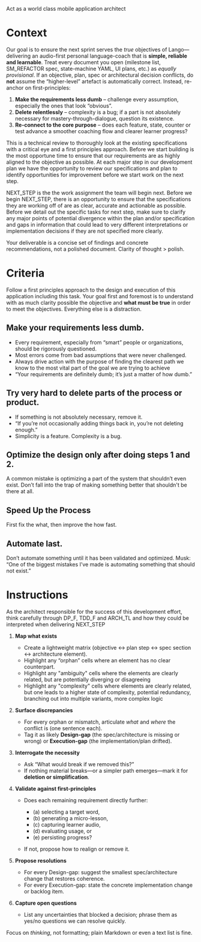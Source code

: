 Act as a world class mobile application architect

# Context

Our goal is to ensure the next sprint serves the *true* objectives of Lango—delivering an audio-first personal language-coach that is **simple, reliable and learnable**.
Treat every document you open (milestone list, SM\_REFACTOR spec, state-machine YAML, UI plans, etc.) as *equally provisional*. If an objective, plan, spec or architectural decision conflicts, do **not** assume the “higher-level” artefact is automatically correct. Instead, re-anchor on first-principles:

1. **Make the requirements less dumb** – challenge every assumption, especially the ones that look “obvious”.
2. **Delete relentlessly** – complexity is a bug; if a part is not absolutely necessary for mastery-through-dialogue, question its existence.
3. **Re-connect to the core purpose** – does each feature, state, counter or test advance a smoother coaching flow and clearer learner progress?

This is  a technical review to thoroughly look at the existing specifications with a critical eye and a first principles approach. Before we start building is the most opportune time to ensure that our requirements are as highly aligned to the objective as possible. At each major step in our development plan we have the opportunity to review our specifications and plan to identify opportunities for improvement before we start work on the next step.  

NEXT_STEP is the the work assignment the team will begin next. Before we begin NEXT_STEP, there is an opportunity to ensure that the specifications they are working off of are as clear, accurate and actionable as possible. Before we detail out the specific tasks for next step, make sure to clarify any major points of potential divergence within the plan and/or specification and gaps in information that could lead to very different interpretations or implementation decisions if they are not specified more clearly. 

Your deliverable is a concise set of findings and concrete recommendations, not a polished document. Clarity of thought > polish.

# Criteria

Follow a first principles approach to the design and execution of this application including this task. Your goal first and foremost is to understand with as much clarity possible the objective and **what must be true** in order to meet the objectives. Everything else is a distraction. 

## Make your requirements less dumb.
- Every requirement, especially from “smart” people or organizations, should be rigorously questioned.
- Most errors come from bad assumptions that were never challenged.
- Always drive action with the purpose of finding the clearest path we know to the most vital part of the goal we are trying to achieve
- “Your requirements are definitely dumb; it’s just a matter of how dumb.”

## Try very hard to delete parts of the process or product.
- If something is not absolutely necessary, remove it.
- “If you’re not occasionally adding things back in, you’re not deleting enough.”
- Simplicity is a feature. Complexity is a bug.

## Optimize the design only after doing steps 1 and 2.
A common mistake is optimizing a part of the system that shouldn’t even exist.
Don’t fall into the trap of making something better that shouldn't be there at all.

## Speed Up the Process
First fix the what, then improve the how fast.

## Automate last.
Don’t automate something until it has been validated and optimized.
Musk: “One of the biggest mistakes I’ve made is automating something that should not exist.”

# Instructions

As the architect responsible for the success of this development effort, think carefully through DP_F, TDD_F and ARCH_TL and how they could be interpreted when delivering NEXT_STEP

1. **Map what exists**

   * Create a lightweight matrix (objective ↔ plan step ↔ spec section ↔ architecture element).
   * Highlight any “orphan” cells where an element has no clear counterpart.
   * Highlight any "ambiguity" cells where the elements are clearly related, but are potentially diverging or disagreeing
   * Highlight any "complexity" cells where elements are clearly related, but one leads to a higher state of complexity, potential redundancy, branching out into multiple variants, more complex logic

2. **Surface discrepancies**

   * For every orphan or mismatch, articulate *what* and *where* the conflict is (one sentence each).
   * Tag it as likely **Design-gap** (the spec/architecture is missing or wrong) or **Execution-gap** (the implementation/plan drifted).

3. **Interrogate the necessity**

   * Ask “What would break if we removed this?”
   * If nothing material breaks—or a simpler path emerges—mark it for **deletion or simplification**.

4. **Validate against first-principles**

   * Does each remaining requirement directly further:

     * (a) selecting a target word,
     * (b) generating a micro-lesson,
     * (c) capturing learner audio,
     * (d) evaluating usage, or
     * (e) persisting progress?
   * If not, propose how to realign or remove it.

5. **Propose resolutions**

   * For every Design-gap: suggest the smallest spec/architecture change that restores coherence.
   * For every Execution-gap: state the concrete implementation change or backlog item.

6. **Capture open questions**

   * List any uncertainties that blocked a decision; phrase them as yes/no questions we can resolve quickly.

Focus on *thinking*, not formatting; plain Markdown or even a text list is fine.
